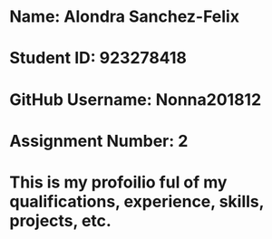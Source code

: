 <!DOCTYPE html>
<html lang="en">
<head>
    <meta charset="UTF-8">
    <meta name="viewport" content="width=device-width, initial-scale=1.0">
    <title>Assignment 1</title>
</head>
<body>
    <h1>Name: Alondra Sanchez-Felix</h1>
    <h1>Student ID: 923278418</h1>
    <h1>GitHub Username: Nonna201812</h1>
    <h1>Assignment Number: 2<h1>
    <p>This is my profoilio ful of my qualifications, experience, skills, projects, etc.</p>
</body>
</html>